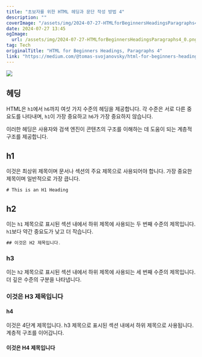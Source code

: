 ```yaml
---
title: "초보자를 위한 HTML 헤딩과 문단 작성 방법 4"
description: ""
coverImage: "/assets/img/2024-07-27-HTMLforBeginnersHeadingsParagraphs4_0.png"
date: 2024-07-27 13:45
ogImage: 
  url: /assets/img/2024-07-27-HTMLforBeginnersHeadingsParagraphs4_0.png
tag: Tech
originalTitle: "HTML for Beginners Headings, Paragraphs 4"
link: "https://medium.com/@tomas-svojanovsky/html-for-beginners-headings-paragraphs-4-ee3724fca7e8"
---
```



<img src="/assets/img/2024-07-27-HTMLforBeginnersHeadingsParagraphs4_0.png" />

## 헤딩

HTML은 `h1`에서 `h6`까지 여섯 가지 수준의 헤딩을 제공합니다. 각 수준은 서로 다른 중요도를 나타내며, `h1`이 가장 중요하고 `h6`가 가장 중요하지 않습니다.

이러한 헤딩은 사용자와 검색 엔진이 콘텐츠의 구조를 이해하는 데 도움이 되는 계층적 구조를 제공합니다.

<div class="content-ad"></div>

## h1

이것은 최상위 제목이며 문서나 섹션의 주요 제목으로 사용되어야 합니다. 가장 중요한 제목이며 일반적으로 가장 큽니다.

```js
# This is an H1 Heading
```

## h2

<div class="content-ad"></div>

이는 `h1` 제목으로 표시된 섹션 내에서 하위 제목에 사용되는 두 번째 수준의 제목입니다. `h1`보다 약간 중요도가 낮고 더 작습니다.

```js
## 이것은 H2 제목입니다.
```

### h3

이는 `h2` 제목으로 표시된 섹션 내에서 하위 제목에 사용되는 세 번째 수준의 제목입니다. 더 깊은 수준의 구분을 나타냅니다.

<div class="content-ad"></div>


### 이것은 H3 제목입니다

#### h4

이것은 4단계 제목입니다. h3 제목으로 표시된 섹션 내에서 하위 제목으로 사용됩니다.
계층적 구조를 이어갑니다.

#### 이것은 H4 제목입니다
